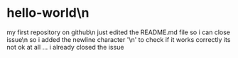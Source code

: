 # hello-world\n
my first repository on github\n
just edited the README.md file so i can close issue\n
so i added the newline character '\n' to check if it works correctly
 its not ok at all ... i already closed the issue

